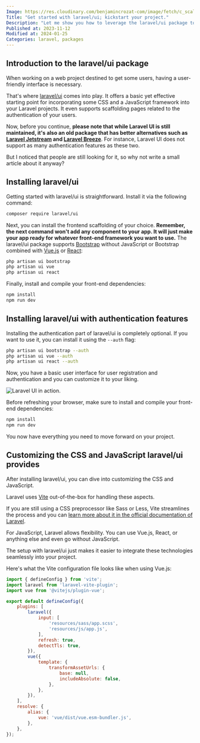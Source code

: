 ```yaml
---
Image: https://res.cloudinary.com/benjamincrozat-com/image/fetch/c_scale,f_webp,q_auto,w_1200/https://life-long-bunny.fra1.digitaloceanspaces.com/media-library/production/252/01HF2W5D0334RMN2NHMAY1RB8G.jpg
Title: "Get started with laravel/ui; kickstart your project."
Description: "Let me show you how to leverage the laravel/ui package to scaffold authentication features on top of your favorite frontend framework."
Published at: 2023-11-12
Modified at: 2024-01-25
Categories: laravel, packages
---
```


## Introduction to the laravel/ui package

When working on a web project destined to get some users, having a user-friendly interface is necessary.

That's where [laravel/ui](https://github.com/laravel/ui) comes into play. It offers a basic yet effective starting point for incorporating some CSS and a JavaScript framework into your Laravel projects. It even supports scaffolding pages related to the authentication of your users.

Now, before you continue, **please note that while Laravel UI is still maintained, it's also an old package that has better alternatives such as [Laravel Jetstream](https://jetstream.laravel.com) and [Laravel Breeze](https://laravel.com/docs/starter-kits#laravel-breeze)**. For instance, Laravel UI does not support as many authentication features as these two.

But I noticed that people are still looking for it, so why not write a small article about it anyway?

## Installing laravel/ui

Getting started with laravel/ui is straightforward. Install it via the following command:

```bash
composer require laravel/ui
```

Next, you can install the frontend scaffolding of your choice. **Remember, the next command won't add any component to your app. It will just make your app ready for whatever front-end framework you want to use.** The laravel/ui package supports [Bootstrap](https://getbootstrap.com) without JavaScript or Bootstrap combined with [Vue.js](https://vuejs.org) or [React](https://react.dev):

```bash
php artisan ui bootstrap
php artisan ui vue
php artisan ui react
```

Finally, install and compile your front-end dependencies:

```bash
npm install
npm run dev
```

## Installing laravel/ui with authentication features

Installing the authentication part of laravel/ui is completely optional. If you want to use it, you can install it using the `--auth` flag:

```bash
php artisan ui bootstrap --auth
php artisan ui vue --auth
php artisan ui react --auth
```

Now, you have a basic user interface for user registration and authentication and you can customize it to your liking.

![Laravel UI in action.](https://life-long-bunny.fra1.digitaloceanspaces.com/media-library/production/251/conversions/01HF2W1C4VPWG75KMVAJT14QC7-medium.jpg)

Before refreshing your browser, make sure to install and compile your front-end dependencies:

```bash
npm install
npm run dev
```

You now have everything you need to move forward on your project.

## Customizing the CSS and JavaScript laravel/ui provides

After installing laravel/ui, you can dive into customizing the CSS and JavaScript.

Laravel uses [Vite](https://vitejs.dev) out-of-the-box for handling these aspects.

If you are still using a CSS preprocessor like Sass or Less, Vite streamlines the process and you can [learn more about it in the official documentation of Laravel](https://laravel.com/docs/vite).

For JavaScript, Laravel allows flexibility. You can use Vue.js, React, or anything else and even go without JavaScript.

The setup with laravel/ui just makes it easier to integrate these technologies seamlessly into your project.

Here's what the Vite configuration file looks like when using Vue.js:

```js
import { defineConfig } from 'vite';
import laravel from 'laravel-vite-plugin';
import vue from '@vitejs/plugin-vue';

export default defineConfig({
    plugins: [
        laravel({
            input: [
                'resources/sass/app.scss',
                'resources/js/app.js',
            ],
            refresh: true,
            detectTls: true,
        }),
        vue({
            template: {
                transformAssetUrls: {
                    base: null,
                    includeAbsolute: false,
                },
            },
        }),
    ],
    resolve: {
        alias: {
            vue: 'vue/dist/vue.esm-bundler.js',
        },
    },
});
```
